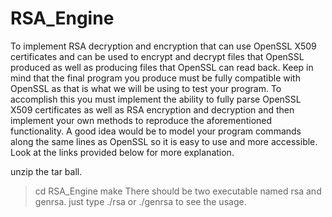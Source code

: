 RSA_Engine
==========

To implement RSA decryption and encryption that can use OpenSSL X509 certificates and can be used to encrypt and decrypt files that OpenSSL produced as well as producing files that OpenSSL can read back. Keep in mind that the final program you produce must be fully compatible with OpenSSL as that is what we will be using to test your program. To accomplish this you must implement the ability to fully parse OpenSSL X509 certificates as well as RSA encryption and decryption and then implement your own methods to reproduce the aforementioned functionality. A good idea would be to model your program commands along the same lines as OpenSSL so it is easy to use and more accessible. Look at the links provided below for more explanation. 

unzip the tar ball. 
> cd RSA_Engine
> make
There should be two executable named rsa and genrsa. 
just type ./rsa or ./genrsa to see the usage. 